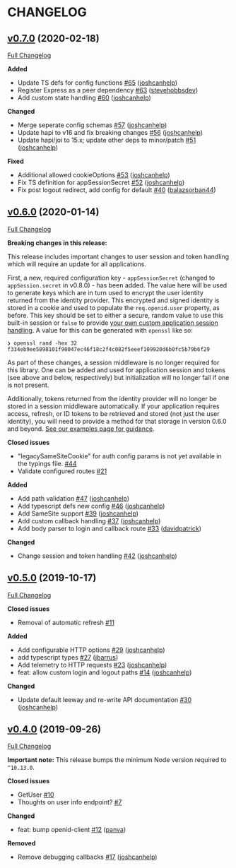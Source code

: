# CHANGELOG

## [v0.7.0](https://github.com/auth0/express-openid-connect/tree/v0.7.0) (2020-02-18)
[Full Changelog](https://github.com/auth0/express-openid-connect/compare/v0.6.0...v0.7.0)

**Added**
- Update TS defs for config functions [\#65](https://github.com/auth0/express-openid-connect/pull/65) ([joshcanhelp](https://github.com/joshcanhelp))
- Register Express as a peer dependency [\#63](https://github.com/auth0/express-openid-connect/pull/63) ([stevehobbsdev](https://github.com/stevehobbsdev))
- Add custom state handling [\#60](https://github.com/auth0/express-openid-connect/pull/60) ([joshcanhelp](https://github.com/joshcanhelp))

**Changed**
- Merge seperate config schemas [\#57](https://github.com/auth0/express-openid-connect/pull/57) ([joshcanhelp](https://github.com/joshcanhelp))
- Update hapi to v16 and fix breaking changes [\#56](https://github.com/auth0/express-openid-connect/pull/56) ([joshcanhelp](https://github.com/joshcanhelp))
- Update hapi/joi to 15.x; update other deps to minor/patch [\#51](https://github.com/auth0/express-openid-connect/pull/51) ([joshcanhelp](https://github.com/joshcanhelp))

**Fixed**
- Additional allowed cookieOptions [\#53](https://github.com/auth0/express-openid-connect/pull/53) ([joshcanhelp](https://github.com/joshcanhelp))
- Fix TS definition for appSessionSecret [\#52](https://github.com/auth0/express-openid-connect/pull/52) ([joshcanhelp](https://github.com/joshcanhelp))
- Fix post logout redirect, add config for default [\#40](https://github.com/auth0/express-openid-connect/pull/40) ([balazsorban44](https://github.com/balazsorban44))

## [v0.6.0](https://github.com/auth0/express-openid-connect/tree/v0.6.0) (2020-01-14)
[Full Changelog](https://github.com/auth0/express-openid-connect/compare/v0.5.0...v0.6.0)

**Breaking changes in this release:**

This release includes important changes to user session and token handling which will require an update for all applications.

First, a new, required configuration key - `appSessionSecret` (changed to `appSession.secret` in v0.8.0) - has been added. The value here will be used to generate keys which are in turn used to encrypt the user identity returned from the identity provider. This encrypted and signed identity is stored in a cookie and used to populate the `req.openid.user` property, as before. This key should be set to either a secure, random value to use this built-in session or `false` to provide [your own custom application session handling](https://github.com/auth0/express-openid-connect/blob/master/EXAMPLES.md#4-custom-user-session-handling). A value for this can be generated with `openssl` like so:

```
❯ openssl rand -hex 32
f334eb9ee5898101f90047ec46f18c2f4c082f5eeef109920d6b0fc5b79b6f29
```

As part of these changes, a session middleware is no longer required for this library. One can be added and used for application session and tokens (see above and below, respectively) but initialization will no longer fail if one is not present.

Additionally, tokens returned from the identity provider will no longer be stored in a session middleware automatically. If your application requires access, refresh, or ID tokens to be retrieved and stored (not just the user identity), you will need to provide a method for that storage in version 0.6.0 and beyond. [See our examples page for guidance](https://github.com/auth0/express-openid-connect/blob/master/EXAMPLES.md#5-obtaining-and-storing-access-tokens-to-call-external-apis).

**Closed issues**

- "legacySameSiteCookie" for auth config params is not yet available in the typings file. [\#44](https://github.com/auth0/express-openid-connect/issues/44)
- Validate configured routes [\#21](https://github.com/auth0/express-openid-connect/issues/21)

**Added**

- Add path validation [\#47](https://github.com/auth0/express-openid-connect/pull/47) ([joshcanhelp](https://github.com/joshcanhelp))
- Add typescript defs new config [\#46](https://github.com/auth0/express-openid-connect/pull/46) ([joshcanhelp](https://github.com/joshcanhelp))
- Add SameSite support [\#39](https://github.com/auth0/express-openid-connect/pull/39) ([joshcanhelp](https://github.com/joshcanhelp))
- Add custom callback handling [\#37](https://github.com/auth0/express-openid-connect/pull/37) ([joshcanhelp](https://github.com/joshcanhelp))
- Add body parser to login and callback route [\#33](https://github.com/auth0/express-openid-connect/pull/33) ([davidpatrick](https://github.com/davidpatrick))

**Changed**

- Change session and token handling [\#42](https://github.com/auth0/express-openid-connect/pull/42) ([joshcanhelp](https://github.com/joshcanhelp))

## [v0.5.0](https://github.com/auth0/express-openid-connect/tree/v0.5.0) (2019-10-17)
[Full Changelog](https://github.com/auth0/express-openid-connect/compare/v0.4.0...v0.5.0)

**Closed issues**

- Removal of automatic refresh [\#11](https://github.com/auth0/express-openid-connect/issues/11)

**Added**

- Add configurable HTTP options [\#29](https://github.com/auth0/express-openid-connect/pull/29) ([joshcanhelp](https://github.com/joshcanhelp))
- add typescript types [\#27](https://github.com/auth0/express-openid-connect/pull/27) ([jbarrus](https://github.com/jbarrus))
- Add telemetry to HTTP requests [\#23](https://github.com/auth0/express-openid-connect/pull/23) ([joshcanhelp](https://github.com/joshcanhelp))
- feat: allow custom login and logout paths [\#14](https://github.com/auth0/express-openid-connect/pull/14) ([joshcanhelp](https://github.com/joshcanhelp))

**Changed**

- Update default leeway and re-write API documentation [\#30](https://github.com/auth0/express-openid-connect/pull/30) ([joshcanhelp](https://github.com/joshcanhelp))

## [v0.4.0](https://github.com/auth0/express-openid-connect/tree/v0.4.0) (2019-09-26)
[Full Changelog](https://github.com/auth0/express-openid-connect/compare/v0.3.0...v0.4.0)

**Important note:** This release bumps the minimum Node version required to `^10.13.0`.

**Closed issues**
- GetUser [\#10](https://github.com/auth0/express-openid-connect/issues/10)
- Thoughts on user info endpoint? [\#7](https://github.com/auth0/express-openid-connect/issues/7)

**Changed**
- feat: bump openid-client [\#12](https://github.com/auth0/express-openid-connect/pull/12) ([panva](https://github.com/panva))

**Removed**
- Remove debugging callbacks [\#17](https://github.com/auth0/express-openid-connect/pull/17) ([joshcanhelp](https://github.com/joshcanhelp))
